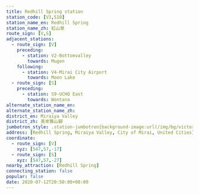 ```yaml
---
title: Redhill Spring station
station_code: [V3,S10]
station_name_en: Redhill Spring
station_name_zh: 紅山泉
route_sign: [V,S]
adjacent_stations:
  - route_sign: [V]
    preceding:
      - station: V2-Bottomvalley
        towards: Mugen
    following:
      - station: V4-Mirai City Airport
        towards: Moon Lake
  - route_sign: [S]
    preceding:
      - station: S9-UCHQ East
        towards: Wontana
alternate_station_name_en: 
alternate_station_name_zh: 
district_en: Miraiya Valley
district_zh: 美來雅山腳
jumbotron_style: .station-jumbotron{background-image:url(/img/bg/victoryline.png),url(/img/bg/bigsnowline.png);background-repeat:no-repeat;background-size:100% 10px,50% 10px;background-position:0 115px,left 145px}
address: [Redhill Spring, Miraiya Valley, City of Mirai, United Cities]
coordinate:
  - route_sign: [V]
    xyz: [547,57,-17]
  - route_sign: [S]
    xyz: [547,57,-27]
nearby_attraction: [Redhill Spring]
connecting_station: false
popular: false
date: 2020-07-12T20:50:00+08:00
---
```


